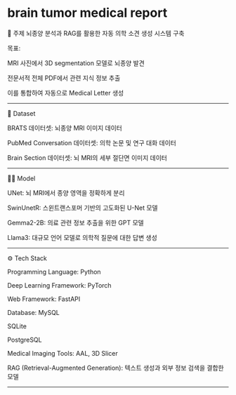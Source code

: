 # brain tumor medical report

🧠 주제
뇌종양 분석과 RAG를 활용한 자동 의학 소견 생성 시스템 구축

목표:

MRI 사진에서 3D segmentation 모델로 뇌종양 발견

전문서적 전체 PDF에서 관련 지식 정보 추출

이를 통합하여 자동으로 Medical Letter 생성

---

📂 Dataset

BRATS 데이터셋: 뇌종양 MRI 이미지 데이터

PubMed Conversation 데이터셋: 의학 논문 및 연구 대화 데이터

Brain Section 데이터셋: 뇌 MRI의 세부 절단면 이미지 데이터

---

🧑‍💻 Model

UNet: 뇌 MRI에서 종양 영역을 정확하게 분리

SwinUnetR: 스윈트랜스포머 기반의 고도화된 U-Net 모델

Gemma2-2B: 의료 관련 정보 추출을 위한 GPT 모델

Llama3: 대규모 언어 모델로 의학적 질문에 대한 답변 생성

---

⚙️ Tech Stack

Programming Language: Python

Deep Learning Framework: PyTorch

Web Framework: FastAPI

Database:
MySQL

SQLite

PostgreSQL

Medical Imaging Tools: AAL, 3D Slicer

RAG (Retrieval-Augmented Generation): 텍스트 생성과 외부 정보 검색을 결합한 모델

---
